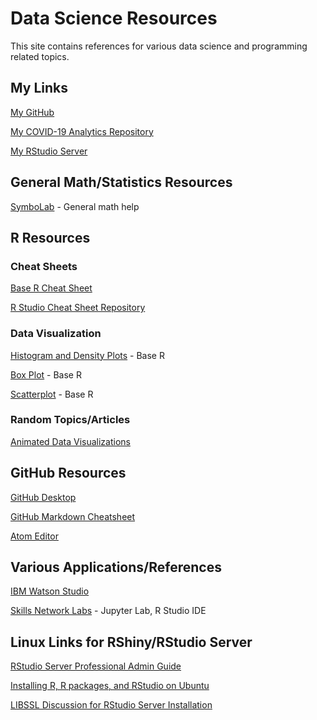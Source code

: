 # Data Science Resources
This site contains references for various data science and programming related topics.


## My Links
[My GitHub](https://github.com/jasondouglasgibbs)

[My COVID-19 Analytics Repository](https://github.com/jasondouglasgibbs/COVID-19_Analytics)

[My RStudio Server](http://69.143.207.151:8787/auth-sign-in)

## General Math/Statistics Resources
[SymboLab](https://www.symbolab.com/) - General math help


## R Resources
### Cheat Sheets
[Base R Cheat Sheet](https://rstudio.com/wp-content/uploads/2016/10/r-cheat-sheet-3.pdf)

[R Studio Cheat Sheet Repository](https://rstudio.com/resources/cheatsheets/)

### Data Visualization
[Histogram and Density Plots](http://www.cookbook-r.com/Graphs/Histogram_and_density_plot/) - Base R

[Box Plot](http://www.cookbook-r.com/Graphs/Box_plot/) - Base R

[Scatterplot](http://www.cookbook-r.com/Graphs/Scatterplot/) - Base R


### Random Topics/Articles
[Animated Data Visualizations](https://towardsdatascience.com/animating-your-data-visualizations-like-a-boss-using-r-f94ae20843e3)

## GitHub Resources
[GitHub Desktop](https://desktop.github.com/)

[GitHub Markdown Cheatsheet](https://guides.github.com/features/mastering-markdown/)

[Atom Editor](https://atom.io/)

## Various Applications/References
[IBM Watson Studio](https://cloud.ibm.com/catalog/services/watson-studio)

[Skills Network Labs](https://labs.cognitiveclass.ai/) - Jupyter Lab, R Studio IDE

## Linux Links for RShiny/RStudio Server
[RStudio Server Professional Admin Guide](https://docs.rstudio.com/ide/server-pro/)

[Installing R, R packages, and RStudio on Ubuntu](https://blog.zenggyu.com/en/post/2018-01-29/installing-r-r-packages-e-g-tidyverse-and-rstudio-on-ubuntu-linux/)

[LIBSSL Discussion for RStudio Server Installation](https://community.rstudio.com/t/rstudio-server-ubuntu-20-04/64188/8)
